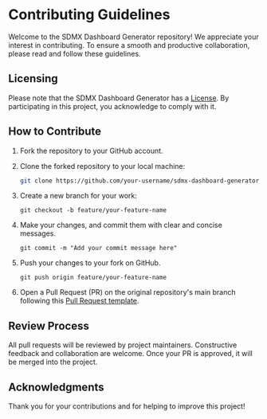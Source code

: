 # Contributing Guidelines

Welcome to the SDMX Dashboard Generator repository! We appreciate your interest in contributing. To ensure a smooth and productive collaboration, please read and follow these guidelines.

## Licensing

Please note that the SDMX Dashboard Generator has a [License](LICENCE.pdf). By participating in this project, you acknowledge to comply with it.

## How to Contribute

1. Fork the repository to your GitHub account.

2. Clone the forked repository to your local machine:

   ```bash
   git clone https://github.com/your-username/sdmx-dashboard-generator.git
   ```
3. Create a new branch for your work:

    ```
    git checkout -b feature/your-feature-name
    ```

4. Make your changes, and commit them with clear and concise messages.

    ```
    git commit -m "Add your commit message here"
    ```

5. Push your changes to your fork on GitHub.

    ```
    git push origin feature/your-feature-name
    ```

6. Open a Pull Request (PR) on the original repository's main branch following this [Pull Request template](/.github/PULL_REQUEST_TEMPLATE/pull_request_template.md).
   
## Review Process

All pull requests will be reviewed by project maintainers. Constructive feedback and collaboration are welcome. Once your PR is approved, it will be merged into the project.

## Acknowledgments

Thank you for your contributions and for helping to improve this project!
